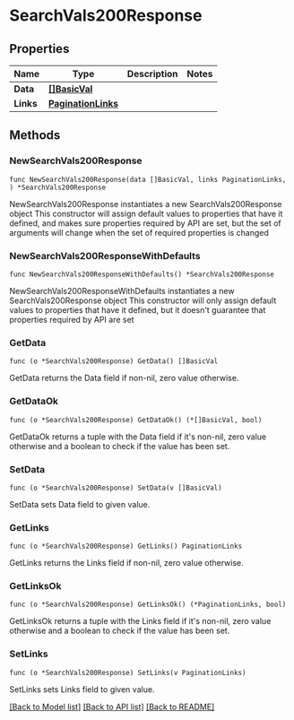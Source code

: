 # SearchVals200Response

## Properties

Name | Type | Description | Notes
------------ | ------------- | ------------- | -------------
**Data** | [**[]BasicVal**](BasicVal.md) |  | 
**Links** | [**PaginationLinks**](PaginationLinks.md) |  | 

## Methods

### NewSearchVals200Response

`func NewSearchVals200Response(data []BasicVal, links PaginationLinks, ) *SearchVals200Response`

NewSearchVals200Response instantiates a new SearchVals200Response object
This constructor will assign default values to properties that have it defined,
and makes sure properties required by API are set, but the set of arguments
will change when the set of required properties is changed

### NewSearchVals200ResponseWithDefaults

`func NewSearchVals200ResponseWithDefaults() *SearchVals200Response`

NewSearchVals200ResponseWithDefaults instantiates a new SearchVals200Response object
This constructor will only assign default values to properties that have it defined,
but it doesn't guarantee that properties required by API are set

### GetData

`func (o *SearchVals200Response) GetData() []BasicVal`

GetData returns the Data field if non-nil, zero value otherwise.

### GetDataOk

`func (o *SearchVals200Response) GetDataOk() (*[]BasicVal, bool)`

GetDataOk returns a tuple with the Data field if it's non-nil, zero value otherwise
and a boolean to check if the value has been set.

### SetData

`func (o *SearchVals200Response) SetData(v []BasicVal)`

SetData sets Data field to given value.


### GetLinks

`func (o *SearchVals200Response) GetLinks() PaginationLinks`

GetLinks returns the Links field if non-nil, zero value otherwise.

### GetLinksOk

`func (o *SearchVals200Response) GetLinksOk() (*PaginationLinks, bool)`

GetLinksOk returns a tuple with the Links field if it's non-nil, zero value otherwise
and a boolean to check if the value has been set.

### SetLinks

`func (o *SearchVals200Response) SetLinks(v PaginationLinks)`

SetLinks sets Links field to given value.



[[Back to Model list]](../README.md#documentation-for-models) [[Back to API list]](../README.md#documentation-for-api-endpoints) [[Back to README]](../README.md)


